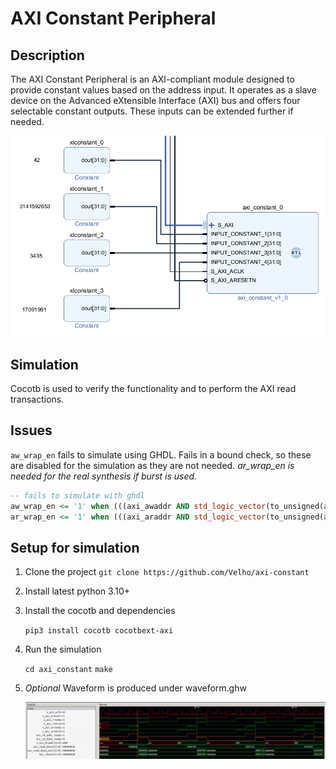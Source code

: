 # AXI Constant Peripheral

## Description

The AXI Constant Peripheral is an AXI-compliant module designed to provide constant values based on the address input. It operates as a slave device on the Advanced eXtensible Interface (AXI) bus and offers four selectable constant outputs. These inputs can be extended further if needed.

![AXI Constant in Vivado](docs/axi_constant_in_vivado.png)

## Simulation

Cocotb is used to verify the functionality and to perform the AXI read transactions.

## Issues

`aw_wrap_en` fails to simulate using GHDL. Fails in a bound check, so these are disabled for the
simulation as they are not needed. _ar_wrap_en is needed for the real synthesis if burst is used._
```vhdl
-- fails to simulate with ghdl
aw_wrap_en <= '1' when (((axi_awaddr AND std_logic_vector(to_unsigned(aw_wrap_size,C_S_AXI_ADDR_WIDTH))) XOR std_logic_vector(to_unsigned(aw_wrap_size,C_S_AXI_ADDR_WIDTH))) = low) else '0';
ar_wrap_en <= '1' when (((axi_araddr AND std_logic_vector(to_unsigned(ar_wrap_size,C_S_AXI_ADDR_WIDTH))) XOR std_logic_vector(to_unsigned(ar_wrap_size,C_S_AXI_ADDR_WIDTH))) = low) else '0';
```

## Setup for simulation

1. Clone the project
    `git clone https://github.com/Velho/axi-constant`
2. Install latest python 3.10+
3. Install the cocotb and dependencies

    `pip3 install cocotb cocotbext-axi`

4. Run the simulation

    `cd axi_constant`
    `make`

5. _Optional_ Waveform is produced under waveform.ghw

    ![AXI Constant Waveform](docs/gtkwave_sim_waveform.png)
